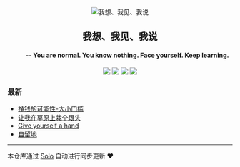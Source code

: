 <p align="center"><img alt="我想、我见、我说" src="https://static.b3log.org/images/brand/solo-32.png"></p><h2 align="center">
我想、我见、我说
</h2>

<h4 align="center"><p stype="margin-top:5px；margin-bottom:0px">&nbsp;&nbsp;&nbsp;&nbsp;&nbsp;&nbsp;&nbsp;&nbsp;&nbsp;&nbsp;-- You are <b>normal</b>.  You know <b>nothing</b>.  <b>Face</b> yourself.  <b>Keep</b> learning. </p></h4>
<p align="center"><a title="我想、我见、我说" target="_blank" href="https://github.com/helpta/solo-blog"><img src="https://img.shields.io/github/last-commit/helpta/solo-blog.svg?style=flat-square&color=FF9900"></a>
<a title="GitHub repo size in bytes" target="_blank" href="https://github.com/helpta/solo-blog"><img src="https://img.shields.io/github/repo-size/helpta/solo-blog.svg?style=flat-square"></a>
<a title="Solo Version" target="_blank" href="https://github.com/b3log/solo/releases"><img src="https://img.shields.io/badge/solo-3.6.4-f1e05a.svg?style=flat-square&color=blueviolet"></a>
<a title="Hits" target="_blank" href="https://github.com/b3log/hits"><img src="https://hits.b3log.org/helpta/solo-blog.svg"></a></p>

### 最新

* [挣钱的可能性-大小门槛](http://helpta.com/articles/2019/10/01/1569925190920.html)
* [让我在草原上栽个跟头](http://helpta.com/articles/2019/09/14/1568418736657.html)
* [Give yourself a hand](http://helpta.com/articles/2019/09/14/1568418710550.html)
* [自留地](http://helpta.com/articles/2019/08/27/1566921530668.html)



---

本仓库通过 [Solo](https://github.com/b3log/solo) 自动进行同步更新 ❤️ 